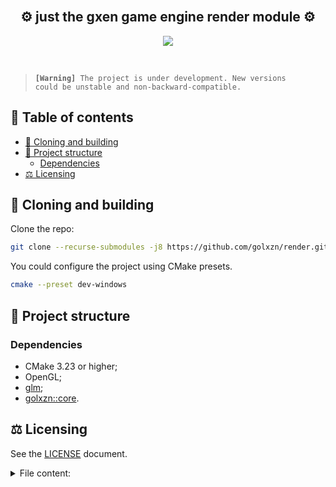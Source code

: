 <br/>
<h2 align="center">⚙️ just the <b>gxen</b> game engine <b>render</b> module ⚙️</h2>

<p align="center">
	<img src="docs/infinity_grid.gif" />
</p>
<br/>

> <code><b>[Warning]</b> The project is under development.
> New versions could be unstable and non-backward-compatible.</code>

<h2>📜 Table of contents </h2>

- [🧟 Cloning and building](#-cloning-and-building)
- [🧱 Project structure](#-project-structure)
	- [Dependencies](#dependencies)
- [⚖️ Licensing](#️-licensing)

## 🧟 Cloning and building

Clone the repo:

```sh
git clone --recurse-submodules -j8 https://github.com/golxzn/render.git
```

You could configure the project using CMake presets.

```sh
cmake --preset dev-windows
```

## 🧱 Project structure

### Dependencies

- CMake 3.23 or higher;
- OpenGL;
- [glm](https://github.com/g-truc/glm);
- [golxzn::core](https://github.com/golxzn/core).

## ⚖️ Licensing

See the [LICENSE](LICENSE) document.

<details>
<summary>File content:</summary>

```
MIT License

Copyright (c) 2022 Ruslan Golovinskii

Permission is hereby granted, free of charge, to any person obtaining a copy
of this software and associated documentation files (the "Software"), to deal
in the Software without restriction, including without limitation the rights
to use, copy, modify, merge, publish, distribute, sublicense, and/or sell
copies of the Software, and to permit persons to whom the Software is
furnished to do so, subject to the following conditions:

The above copyright notice and this permission notice shall be included in all
copies or substantial portions of the Software.

THE SOFTWARE IS PROVIDED "AS IS", WITHOUT WARRANTY OF ANY KIND, EXPRESS OR
IMPLIED, INCLUDING BUT NOT LIMITED TO THE WARRANTIES OF MERCHANTABILITY,
FITNESS FOR A PARTICULAR PURPOSE AND NONINFRINGEMENT. IN NO EVENT SHALL THE
AUTHORS OR COPYRIGHT HOLDERS BE LIABLE FOR ANY CLAIM, DAMAGES OR OTHER
LIABILITY, WHETHER IN AN ACTION OF CONTRACT, TORT OR OTHERWISE, ARISING FROM,
OUT OF OR IN CONNECTION WITH THE SOFTWARE OR THE USE OR OTHER DEALINGS IN THE
SOFTWARE.
```
</details>